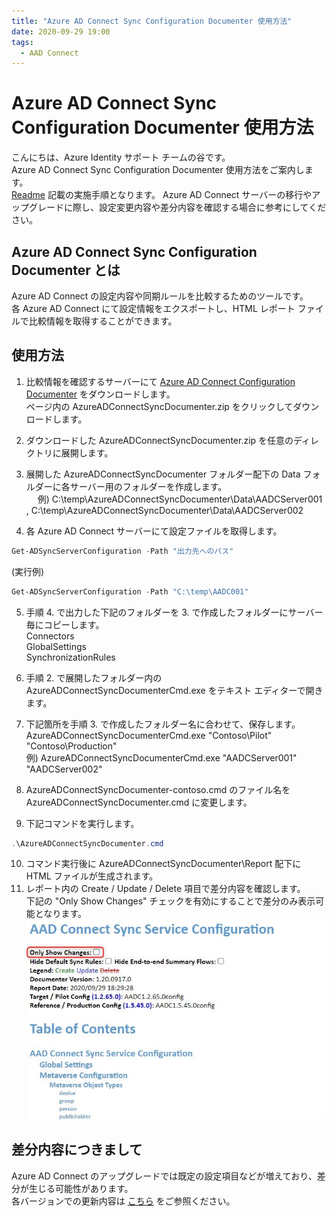 ```yaml
---
title: "Azure AD Connect Sync Configuration Documenter 使用方法"
date: 2020-09-29 19:00
tags:
  - AAD Connect
---
```


# Azure AD Connect Sync Configuration Documenter 使用方法

こんにちは、Azure Identity サポート チームの谷です。  
Azure AD Connect Sync Configuration Documenter 使用方法をご案内します。  
[Readme](https://github.com/microsoft/AADConnectConfigDocumenter/blob/master/README.md) 記載の実施手順となります。
Azure AD Connect サーバーの移行やアップグレードに際し、設定変更内容や差分内容を確認する場合に参考にしてください。  
  
  
## Azure AD Connect Sync Configuration Documenter とは
Azure AD Connect の設定内容や同期ルールを比較するためのツールです。  
各 Azure AD Connect にて設定情報をエクスポートし、HTML レポート ファイルで比較情報を取得することができます。  
  
  
## 使用方法
1. 比較情報を確認するサーバーにて [Azure AD Connect Configuration Documenter](https://github.com/Microsoft/AADConnectConfigDocumenter/releases) をダウンロードします。  
   ページ内の AzureADConnectSyncDocumenter.zip をクリックしてダウンロードします。  
2. ダウンロードした AzureADConnectSyncDocumenter.zip を任意のディレクトリに展開します。
3. 展開した AzureADConnectSyncDocumenter フォルダー配下の Data フォルダーに各サーバー用のフォルダーを作成します。  
　 例) C:\temp\AzureADConnectSyncDocumenter\Data\AADCServer001 , C:\temp\AzureADConnectSyncDocumenter\Data\AADCServer002  
  
4. 各 Azure AD Connect サーバーにて設定ファイルを取得します。
```PowerShell 
Get-ADSyncServerConfiguration -Path "出力先へのパス"
```
(実行例)  
```PowerShell 
Get-ADSyncServerConfiguration -Path "C:\temp\AADC001"
```
5. 手順 4. で出力した下記のフォルダーを 3. で作成したフォルダーにサーバー毎にコピーします。  
     Connectors  
     GlobalSettings  
     SynchronizationRules  

6. 手順 2. で展開したフォルダー内の AzureADConnectSyncDocumenterCmd.exe をテキスト エディターで開きます。
7. 下記箇所を手順 3. で作成したフォルダー名に合わせて、保存します。  
   AzureADConnectSyncDocumenterCmd.exe "Contoso\Pilot" "Contoso\Production"  
   例) AzureADConnectSyncDocumenterCmd.exe "AADCServer001" "AADCServer002"  
8. AzureADConnectSyncDocumenter-contoso.cmd のファイル名を AzureADConnectSyncDocumenter.cmd に変更します。  

9. 下記コマンドを実行します。
   
```PowerShell 
.\AzureADConnectSyncDocumenter.cmd
```

10. コマンド実行後に AzureADConnectSyncDocumenter\Report 配下に HTML ファイルが生成されます。
11. レポート内の Create / Update / Delete 項目で差分内容を確認します。  
    下記の "Only Show Changes" チェックを有効にすることで差分のみ表示可能となります。  
![](./azure-ad-connect-AADConnectConfigDocumenter/AzureADConnectSyncDocumenter01.jpg)
  
  
## 差分内容につきまして

Azure AD Connect のアップグレードでは既定の設定項目などが増えており、差分が生じる可能性があります。  
各バージョンでの更新内容は [こちら](https://docs.microsoft.com/ja-jp/azure/active-directory/hybrid/reference-connect-version-history) をご参照ください。  


